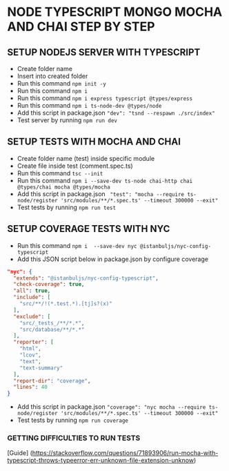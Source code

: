 # NODE TYPESCRIPT MONGO MOCHA AND CHAI STEP BY STEP

## SETUP NODEJS SERVER WITH TYPESCRIPT

- Create folder name
- Insert into created folder
- Run this command `npm init -y`
- Run this command `npm i`
- Run this command `npm i express typescript @types/express`
- Run this command `npm i ts-node-dev @types/node`
- Add this script in package.json `"dev": "tsnd --respawn ./src/index"`
- Test server by running `npm run dev`

## SETUP TESTS WITH MOCHA AND CHAI

- Create folder name (test) inside specific module
- Create file inside test (comment.spec.ts)
- Run this command `tsc --init`
- Run this command `npm i --save-dev ts-node chai-http chai @types/chai mocha @types/mocha`
- Add this script in package.json ` "test": "mocha --require ts-node/register 'src/modules/**/*.spec.ts' --timeout 300000 --exit"`
- Test tests by running `npm run test`

## SETUP COVERAGE TESTS WITH NYC

- Run this command `npm i  --save-dev nyc @istanbuljs/nyc-config-typescript`
- Add this JSON script below in package.json by configure coverage

````JSON
"nyc": {
  "extends": "@istanbuljs/nyc-config-typescript",
  "check-coverage": true,
  "all": true,
  "include": [
    "src/**/!(*.test.*).[tj]s?(x)"
  ],
  "exclude": [
    "src/_tests_/**/*.*",
    "src/database/**/*.*"
  ],
  "reporter": [
    "html",
    "lcov",
    "text",
    "text-summary"
  ],
  "report-dir": "coverage",
  "lines": 40
}
````
- Add this script in package.json ```"coverage": "nyc mocha --require ts-node/register 'src/modules/**/*.spec.ts' --timeout 300000 --exit"```
- Test tests by running `npm run coverage`


### GETTING DIFFICULTIES TO RUN TESTS
[Guide] (https://stackoverflow.com/questions/71893906/run-mocha-with-typescript-throws-typeerror-err-unknown-file-extension-unknow)